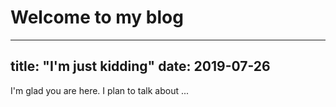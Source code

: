 # Welcome to my blog

---
title: "I'm just kidding"
date: 2019-07-26
---

I'm glad you are here. I plan to talk about ...
